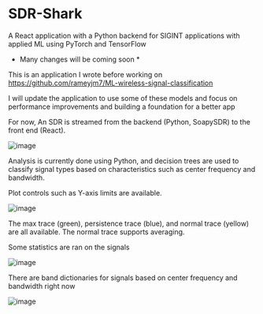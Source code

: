 # SDR-Shark
A React application with a Python backend for SIGINT applications with applied ML using PyTorch and TensorFlow

* Many changes will be coming soon *

This is an application I wrote before working on https://github.com/rameyjm7/ML-wireless-signal-classification

I will update the application to use some of these models and focus on performance improvements and building a foundation for a better app

For now,  An SDR is streamed from the backend (Python, SoapySDR) to the front end (React). 

![image](https://github.com/user-attachments/assets/b45a225d-c29a-41cd-ac24-9e92aef3b219)

Analysis is currently done using Python, and decision trees are used to classify signal types based on characteristics such as center frequency and bandwidth.

Plot controls such as Y-axis limits are available.

![image](https://github.com/user-attachments/assets/c4b52962-d1dd-48a3-9db2-ea66483c3e88)

The max trace (green), persistence trace (blue), and normal trace (yellow) are all available. The normal trace supports averaging.

Some statistics are ran on the signals

![image](https://github.com/user-attachments/assets/73b9d68d-9c32-48ad-99ab-bc1bd3c8c219)

There are band dictionaries for signals based on center frequency and bandwidth right now 

![image](https://github.com/user-attachments/assets/350209c7-25d9-4213-ab2a-a45eece924e4)

